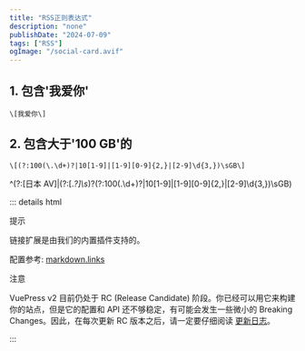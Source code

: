 ```yaml
---
title: "RSS正则表达式"
description: "none"
publishDate: "2024-07-09"
tags: ["RSS"]
ogImage: "/social-card.avif"
---
```


<!-- more -->

## 1. 包含'我爱你'

```
\[我爱你\]
```

## 2. 包含大于'100 GB'的

```
\[(?:100(\.\d+)?|10[1-9]|[1-9][0-9]{2,}|[2-9]\d{3,})\sGB\]
```

^(?:\[日本 AV\]|(?:\[._?\]\s_)?(?:100(\.\d+)?|10[1-9]|[1-9][0-9]{2,}|[2-9]\d{3,})\sGB)

::: details html
<div class="hint-container tip">
  <p class="hint-container-title">提示</p>
  <p>链接扩展是由我们的内置插件支持的。</p>
  <p>配置参考:
    <a href="https://vuejs.press/zh/reference/config.html#markdown-links" target="_blank" rel="noopener noreferrer">markdown.links</a>
  </p>
</div>

<div class="hint-container warning">
    <p class="hint-container-title">注意</p>
    <p>VuePress v2 目前仍处于 RC (Release Candidate) 阶段。你已经可以用它来构建你的站点，但是它的配置和 API 还不够稳定，有可能会发生一些微小的 Breaking Changes。因此，在每次更新 RC 版本之后，请一定要仔细阅读 <a href="https://github.com/vuepress/core/blob/main/CHANGELOG.md" target="_blank" rel="noopener noreferrer">更新日志</a>。</p>
</div>
:::